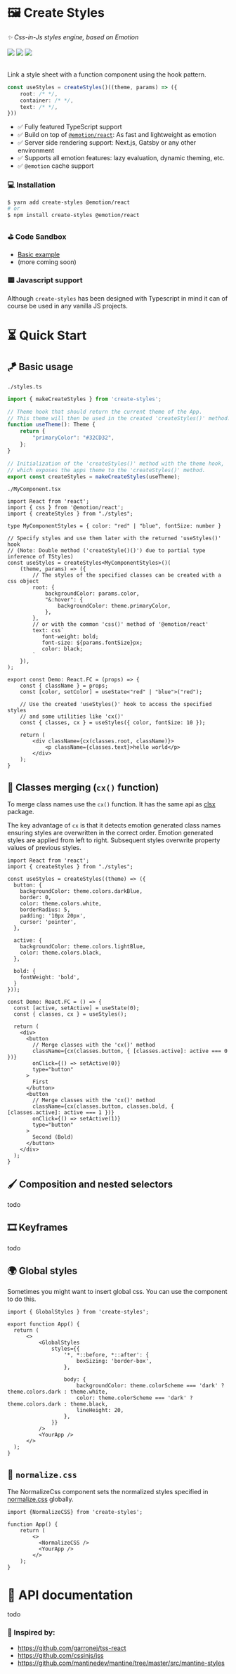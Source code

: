 # 🖼 Create Styles
<div>
    <i>✨ Css-in-Js styles engine, based on Emotion</i>
    <br>
    <br>
    <img src="https://img.shields.io/bundlephobia/bennodev19/emotion-create-styles">
    <img src="https://img.shields.io/npm/dw/create-styles">
    <img src="https://img.shields.io/npm/l/create-styles">
</div>

<br>

Link a style sheet with a function component using the hook pattern.
```ts
const useStyles = createStyles()((theme, params) => ({
    root: /* */,
    container: /* */,
    text: /* */,
}))
```

- ✅ Fully featured TypeScript support
- ✅ Build on top of [`@emotion/react`](https://emotion.sh/docs/@emotion/react): As fast and lightweight as emotion
- ✅ Server side rendering support: Next.js, Gatsby or any other environment
- ✅ Supports all emotion features: lazy evaluation, dynamic theming, etc.
- ✅ `@emotion` cache support

### 💻 Installation

```bash
$ yarn add create-styles @emotion/react
# or
$ npm install create-styles @emotion/react
```

### ⛳️ Code Sandbox
- [Basic example](https://codesandbox.io/s/emotion-create-styles-byu6s?file=/src/theme.ts)
- (more coming soon)

### 🟨 Javascript support
Although `create-styles` has been designed with Typescript in mind it can of course be used in any vanilla JS projects.

# ⏳ Quick Start

## 🪁 Basic usage

`./styles.ts`
```ts
import { makeCreateStyles } from 'create-styles';

// Theme hook that should return the current theme of the App. 
// This theme will then be used in the created 'createStyles()' method.
function useTheme(): Theme {
    return {
        "primaryColor": "#32CD32",
    };
}

// Initialization of the 'createStyles()' method with the theme hook,
// which exposes the apps theme to the 'createStyles()' method.
export const createStyles = makeCreateStyles(useTheme);
```

`./MyComponent.tsx`
```tsx
import React from 'react';
import { css } from '@emotion/react';
import { createStyles } from "./styles";

type MyComponentStyles = { color: "red" | "blue", fontSize: number }

// Specify styles and use them later with the returned 'useStyles()' hook
// (Note: Double method ('createStyle()()') due to partial type inference of TStyles)
const useStyles = createStyles<MyComponentStyles>()(
    (theme, params) => ({
        // The styles of the specified classes can be created with a css object 
        root: {
            backgroundColor: params.color,
            "&:hover": {
                backgroundColor: theme.primaryColor,
            },
        },
        // or with the common 'css()' method of '@emotion/react'
        text: css`
           font-weight: bold;
           font-size: ${params.fontSize}px;
           color: black;
        `
    }),
);

export const Demo: React.FC = (props) => {
    const { className } = props;
    const [color, setColor] = useState<"red" | "blue">("red");

    // Use the created 'useStyles()' hook to access the specified styles
    // and some utilities like 'cx()'
    const { classes, cx } = useStyles({ color, fontSize: 10 });

    return (
        <div className={cx(classes.root, className)}>
            <p className={classes.text}>hello world</p>
        </div>
    );
}
```

## 🔗 Classes merging (`cx()` function)

To merge class names use the `cx()` function.
It has the same api as [clsx](https://www.npmjs.com/package/clsx) package.

The key advantage of `cx` is that it detects emotion generated class names
ensuring styles are overwritten in the correct order.
Emotion generated styles are applied from left to right.
Subsequent styles overwrite property values of previous styles.
```tsx
import React from 'react';
import { createStyles } from "./styles";

const useStyles = createStyles((theme) => ({
  button: {
    backgroundColor: theme.colors.darkBlue,
    border: 0,
    color: theme.colors.white,
    borderRadius: 5,
    padding: '10px 20px',
    cursor: 'pointer',
  },

  active: {
    backgroundColor: theme.colors.lightBlue,
    color: theme.colors.black,
  },
    
  bold: {
    fontWeight: 'bold',
  }  
}));

const Demo: React.FC = () => {
  const [active, setActive] = useState(0);
  const { classes, cx } = useStyles();

  return (
    <div>
      <button
        // Merge classes with the 'cx()' method
        className={cx(classes.button, { [classes.active]: active === 0 })}
        onClick={() => setActive(0)}
        type="button"
      >
        First
      </button>
      <button
        // Merge classes with the 'cx()' method  
        className={cx(classes.button, classes.bold, { [classes.active]: active === 1 })}
        onClick={() => setActive(1)}
        type="button"
      >
        Second (Bold)
      </button>
    </div>
  );
}
```

## 🖌 Composition and nested selectors
todo

## 🎞 Keyframes
todo

## 🌍 Global styles

Sometimes you might want to insert global css. You can use the <GlobalStyles /> component to do this.
```tsx
import { GlobalStyles } from 'create-styles';

export function App() {
  return (
      <>
          <GlobalStyles
              styles={{
                  '*, *::before, *::after': {
                      boxSizing: 'border-box',
                  },

                  body: {
                      backgroundColor: theme.colorScheme === 'dark' ? theme.colors.dark : theme.white,
                      color: theme.colorScheme === 'dark' ? theme.colors.dark : theme.black,
                      lineHeight: 20,
                  },
              }}
          />
          <YourApp />
      </>
  );
}
```

## 🎎 `normalize.css`

The NormalizeCss component sets the normalized styles specified in [normalize.css](https://necolas.github.io/normalize.css/) globally.
```tsx
import {NormalizeCSS} from 'create-styles';

function App() {
    return (
        <>
          <NormalizeCSS />
          <YourApp />
        </>
    );
}
```

# 🔨 API documentation
todo


### 🎉 Inspired by:
- https://github.com/garronej/tss-react
- https://github.com/cssinjs/jss
- https://github.com/mantinedev/mantine/tree/master/src/mantine-styles
